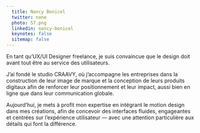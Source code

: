 ```yaml
---
  title: Nancy Bonicel
  twitter: none
  photo: 57.png
  linkedin: nancy-bonicel
  keynotes: false
  sitemap: false
---
```

En tant qu’UX/UI Designer freelance, je suis convaincue que le design doit avant tout être au service des utilisateurs.

J’ai fondé le studio CRAAVY, où j’accompagne les entreprises dans la construction de leur image de marque et la conception de leurs produits digitaux afin de renforcer leur positionnement et leur impact, aussi bien en ligne que dans leur communication globale.

Aujourd’hui, je mets à profit mon expertise en intégrant le motion design dans mes créations, afin de concevoir des interfaces fluides, engageantes et centrées sur l’expérience utilisateur — avec une attention particulière aux détails qui font la différence.
